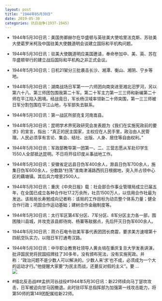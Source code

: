 ```yaml
---
layout: post
title: "1944年05月30日"
date: 2019-05-30
categories: 抗日战争(1937-1945)
---
```


<meta name="referrer" content="no-referrer" />

- 1944年5月30日讯：美国务卿赫尔在华盛顿与英驻美大使哈里法克斯、苏驻美大使葛罗米柯及中国驻美大使魏道明会谈建立国际和平机构问题。 

- 1944年5月30日讯：驻美大使魏道明应美国邀请，奉命参加中、美、英、苏在华盛顿举行的建立战后国际和平机构之非正式会议。 

- 1944年5月30日讯：日机21架分三批袭击长沙、湘潭、衡山、湘阴、宁乡等地。 

- 1944年5月30日讯：湖南战场日军第一一六师团向南突进至湘北汨罗河，另以第六十八、第三师团包围我第二十军。第二十军主力第一三三师和新编第二十师在平江陷入困境。经战竟日，军长杨汉域率领新二十师突围，第一三三师被日军分割包围在平江山地，与军部失去联系。 

- 1944年5月30日讯：第一战区所部克复河南嵩县。 

- 1944年5月30日讯：昆明学术界宪政研究会发表题为《我们在实施宪政前的要求》的宣言，指出：“真正的民主国家，主权应在人民手里，政治由人民管理。人民必须享有言论、集会、结社、出版、人身、居住等自由权利。” 

- 1944年5月30日讯：军政部教导第一团第一、二、三营志愿从军赴印学生1550人全部抵达昆明。不日将开往印度从事战地工作。 

- 1944年5月30日讯：安徽省定远县日伪军400余人，滁县日伪军700余人，施集日伪军600余人，分数路“扫荡”淮南津浦路西抗日根据地，突入并占领中心区的藕塘镇。其后兵力增至2500人。 

- 1944年5月30日讯：重庆《中央日报》载：社会部合作事业管理局成立已届五年，在全国已成立各种合作社17.2万余所，社员1500万人，以信用合作社最为发达。该局局长寿勉成向记者称：该局的工作目标为动员整个体系力量；健全合作行政；巩固合作运动基础；建树合作金融制度等。 

- 1944年5月30日讯：太行军区第4军分区、7军分区、8军分区主力各一部，围困陵川县城，并攻克该县郎待岗、杨寨等敌据点，先后歼灭日伪军600余人。 

- 1944年5月30日讯：蒋介石电令驻美军事代表团团长商震，要求美方速增第十四航空队实力，以阻日军打通粤汉路。 

- 1944年5月30日讯：中华职业教育社领导人黄炎培在重庆复旦大学发表讲演，批评国民党将民国招牌挂了30多年，没有颁布宪法，没有实施宪政。并称：“政治问题不是少数人可以解决的。少数人来‘求’也不成，必须成为一个大的运动才行。”他提醒大家要“为民主而战，还要反对假的主义”。要 ... <br/><img src="https://wx3.sinaimg.cn/large/aca367d8ly1g3j2df8ussj20c809z74c.jpg" />

- #缅北反击战##孟拱河谷战役#1944年5月30日讯：新22师续向马丁瑟坎攻击，日军被迫向甘马因撤退。此时驻印军总指挥部为加强第一线攻击能力，将第50师的第149团配属给新22师。 

